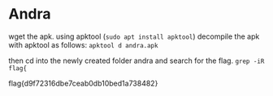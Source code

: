# Andra

wget the apk.
using apktool (`sudo apt install apktool`)
decompile the apk with apktool as follows: `apktool d andra.apk`

then cd into the newly created folder andra and search for the flag.
`grep -iR flag{`

flag{d9f72316dbe7ceab0db10bed1a738482}
